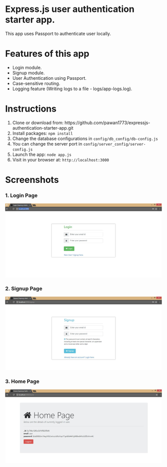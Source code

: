<h1> Express.js user authentication starter app.</h1>

<p> This app uses Passport to authenticate user locally. </p>

<h1> Features of this app </h1>
<ul>
<li>Login module.</li>
<li>Signup module.</li>
<li>User Authentication using Passport.</li>
<li>Case-sensitive routing.</li>
<li>Logging feature (Writing logs to a file - logs/app-logs.log).</li>
</ul>

<h1>Instructions </h1>

<ol>
<li>Clone or download from: https://github.com/pawan1773/expressjs-authentication-starter-app.git</li>
<li>Install packages: <code>npm install</code></li>
<li>Change the database configurations in <code>config/db_config/db-config.js</code></li>
<li>You can change the server port in <code>config/server_config/server-config.js</code></li>
<li>Launch the app: <code>node app.js</code></li>
<li>Visit in your browser at: <code>http://localhost:3000</code></li>
</ol>

<h1>Screenshots</h1>

<h3>1. Login Page</h3>

![alt tag](https://github.com/pawan1773/expressjs-authentication-starter-app/blob/master/screenshots/login.JPG)

<h3>2. Signup Page</h3>

![alt tag](https://github.com/pawan1773/expressjs-authentication-starter-app/blob/master/screenshots/scr-sign-up.JPG)

<h3>3. Home Page</h3>

![alt tag](https://github.com/pawan1773/expressjs-authentication-starter-app/blob/master/screenshots/home.JPG)
